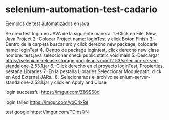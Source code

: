 # selenium-automation-test-cadario
Ejemplos de test automatizados en java

Se creo test login en JAVA de la siguiente manera.
1.-Click en File, New, Java Project
2.-Colocar Project name: loginTest y click Boton Finish
3.-Dentro de la carpeta buscar src y click derecho new package, colocarle name: loginTest
4.-Dentro de package logintest, click derecho new class nombre: test.java seleccionar check public static void main
5.-Descargar https://selenium-release.storage.googleapis.com/2.53/selenium-server-standalone-2.53.1.jar
6.-Click derecho en el proyecto loginTest, Propierties, pestaña Libraries
7.-En la pestaña Libraries Seleccionar Modulepath, click en Add External JARs..
8.-Selecionamos el archivo selenium-server-standalone-2.53.1.jar y click en Apply and Close

login successful 
https://imgur.com/Z89S68d

login failed
https://imgur.com/ybC4xRe

test google
https://imgur.com/TDibsQN
